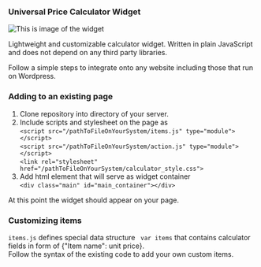 ### Universal Price Calculator Widget

![This is image of the widget](https://i.ibb.co/fX6bgb3/Calc-image.png)

Lightweight and customizable calculator widget. Written in plain JavaScript and does not depend on any third party libraries. 

Follow a simple steps to integrate onto any website including those that run on Wordpress.

### Adding to an existing page
1. Clone repository into directory of your server.
2. Include scripts and stylesheet on the page as <br>
`<script src="/pathToFileOnYourSystem/items.js" type="module"></script>` <br>
`<script src="/pathToFileOnYourSystem/action.js" type="module"></script>` <br>
`<link rel="stylesheet" href="/pathToFileOnYourSystem/calculator_style.css">` <br>
3. Add html element that will serve as widget container<br>
`<div class="main" id="main_container"></div>`

At this point the widget should appear on your page. 

### Customizing items 

`items.js` defines special data structure ` var items` that contains calculator fields in form of {"Item name": unit price}. <br> 
Follow the syntax of the existing code to add your own custom items. 
